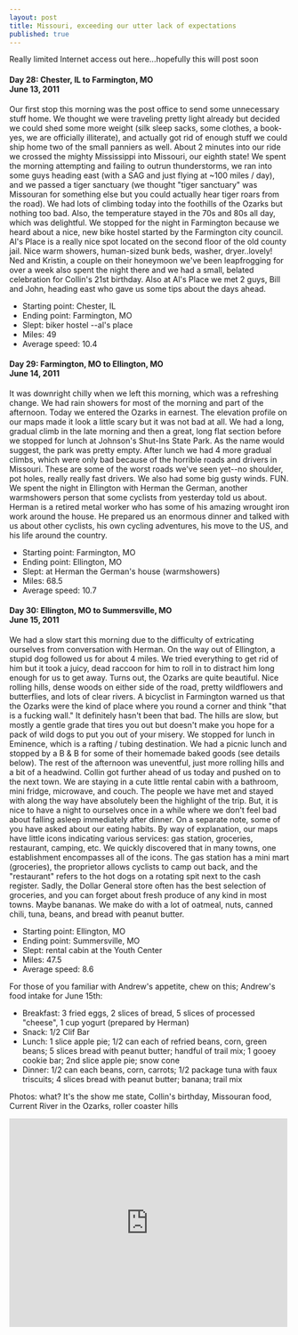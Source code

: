 ```yaml
---
layout: post
title: Missouri, exceeding our utter lack of expectations
published: true
---
```

Really limited Internet access out here...hopefully this will post soon

#### Day 28: Chester, IL to Farmington, MO<br/>June 13, 2011

Our first stop this morning was the post office to send some unnecessary stuff home. We thought we were traveling pretty light already but decided we could shed some more weight (silk sleep sacks, some clothes, a book-yes, we are officially illiterate), and actually got rid of enough stuff we could ship home two of the small panniers as well.  About 2 minutes into our ride we crossed the mighty Mississippi into Missouri, our eighth state! We spent the morning attempting and failing to outrun thunderstorms, we ran into some guys heading east (with a SAG and just flying at ~100 miles / day), and we passed a tiger sanctuary (we thought "tiger sanctuary" was Missouran for something else but you could actually hear tiger roars from the road). We had lots of climbing today into the foothills of the Ozarks but nothing too bad. Also, the temperature stayed in the 70s and 80s all day, which was delightful.  We stopped for the night in Farmington because we heard about a nice, new bike hostel started by the Farmington city council. Al's Place is a really nice spot located on the second floor of the old county jail. Nice warm showers, human-sized bunk beds, washer, dryer..lovely! Ned and Kristin, a couple on their honeymoon we've been leapfrogging for over a week also spent the night there and we had a small, belated celebration for Collin's 21st birthday. Also at Al's Place we met 2 guys, Bill and John, heading east who gave us some tips about the days ahead.

* Starting point: Chester, IL
* Ending point: Farmington, MO
* Slept: biker hostel --al's place
* Miles: 49
* Average speed: 10.4


#### Day 29: Farmington, MO to Ellington, MO<br/>June 14, 2011

It was downright chilly when we left this morning, which was a refreshing
change. We had rain showers for most of the morning and part of the afternoon.
Today we entered the Ozarks in earnest. The elevation profile on our maps made
it look a little scary but it was not bad at all. We had a long, gradual climb
in the late morning and then a great, long flat section before we stopped for
lunch at Johnson's Shut-Ins State Park. As the name would suggest, the park was
pretty empty.  After lunch we had 4 more gradual climbs, which were only bad
because of the horrible roads and drivers in Missouri. These are some of the
worst roads we've seen yet--no shoulder, pot holes, really really fast drivers.
We also had some big gusty winds. FUN.  We spent the night in Ellington with
Herman the German, another warmshowers person that some cyclists from yesterday
told us about. Herman is a retired metal worker who has some of his amazing
wrought iron work around the house. He prepared us an enormous dinner and
talked with us about other cyclists, his own cycling adventures, his move to
the US, and his life around the country.

* Starting point: Farmington, MO
* Ending point: Ellington, MO
* Slept: at Herman the German's house (warmshowers)
* Miles: 68.5
* Average speed: 10.7


#### Day 30: Ellington, MO to Summersville, MO<br/>June 15, 2011

We had a slow start this morning due to the difficulty of extricating ourselves
from conversation with Herman. On the way out of Ellington, a stupid dog
followed us for about 4 miles. We tried everything to get rid of him but it
took a juicy, dead raccoon for him to roll in to distract him long enough for
us to get away.  Turns out, the Ozarks are quite beautiful. Nice rolling hills,
dense woods on either side of the road, pretty wildflowers and butterflies, and
lots of clear rivers. A bicyclist in Farmington warned us that the Ozarks were
the kind of place where you round a corner and think "that is a fucking wall."
It definitely hasn't been that bad. The hills are slow, but mostly a gentle
grade that tires you out but doesn't make you hope for a pack of wild dogs to
put you out of your misery.  We stopped for lunch in Eminence, which is a
rafting / tubing destination. We had a picnic lunch and stopped by a B & B for
some of their homemade baked goods (see details below).  The rest of the
afternoon was uneventful, just more rolling hills and a bit of a headwind.
Collin got further ahead of us today and pushed on to the next town. We are
staying in a cute little rental cabin with a bathroom, mini fridge, microwave,
and couch. The people we have met and stayed with along the way have absolutely
been the highlight of the trip. But, it is nice to have a night to ourselves
once in a while where we don't feel bad about falling asleep immediately after
dinner.  On a separate note, some of you have asked about our eating habits. By
way of explanation, our maps have little icons indicating various services: gas
station, groceries, restaurant, camping, etc. We quickly discovered that in
many towns, one establishment encompasses all of the icons. The gas station has
a mini mart (groceries), the proprietor allows cyclists to camp out back, and
the "restaurant" refers to the hot dogs on a rotating spit next to the cash
register. Sadly, the Dollar General store often has the best selection of
groceries, and you can forget about fresh produce of any kind in most towns.
Maybe bananas. We make do with a lot of oatmeal, nuts, canned chili, tuna,
beans, and bread with peanut butter.

* Starting point: Ellington, MO
* Ending point: Summersville, MO
* Slept: rental cabin at the Youth Center
* Miles: 47.5
* Average speed: 8.6

For those of you familiar with Andrew's appetite, chew on this; Andrew's food intake for June 15th:

* Breakfast: 3 fried eggs, 2 slices of bread, 5 slices of processed "cheese", 1 cup yogurt (prepared by Herman)
* Snack: 1/2 Clif Bar
* Lunch: 1 slice apple pie; 1/2 can each of refried beans, corn, green beans; 5 slices bread with peanut butter; handful of trail mix; 1 gooey cookie bar; 2nd slice apple pie; snow cone
* Dinner: 1/2 can each beans, corn, carrots; 1/2 package tuna with faux triscuits; 4 slices bread with peanut butter; banana; trail mix

Photos: what? It's the show me state, Collin's birthday, Missouran food, Current River in the Ozarks, roller coaster hills

<iframe src="https://www.flickr.com/photos/123683527@N06/13921781772/in/set-72157644114182152/player/" width="500" height="375" frameborder="0" allowfullscreen webkitallowfullscreen mozallowfullscreen oallowfullscreen msallowfullscreen></iframe>

